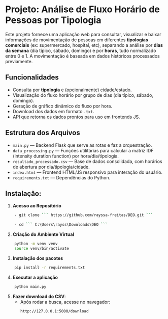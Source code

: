 # Projeto: Análise de Fluxo Horário de Pessoas por Tipologia

Este projeto fornece uma aplicação web para consultar, visualizar e baixar informações de movimentação de pessoas em diferentes **tipologias comerciais** (ex: supermercado, hospital, etc), separando a análise por **dias da semana** (dia típico, sábado, domingo) e por **horas**, tudo normalizado entre 0 e 1. A movimentação é baseada em dados históricos processados previamente.

## Funcionalidades

- Consulta por **tipologia** e (opcionalmente) cidade/estado.
- Visualização do fluxo horário por grupo de dias (dia típico, sábado, domingo).
- Geração de gráfico dinâmico do fluxo por hora.
- Download dos dados em formato `.txt`.
- API que retorna os dados prontos para uso em frontends JS.

## Estrutura dos Arquivos

- `main.py` — Backend Flask que serve as rotas e faz a orquestração.
- `data_processing.py` — Funções utilitárias para calcular a matriz IDF (intensity duration function) por hora/dia/tipologia.
- `resultado_processado.csv` — Base de dados consolidada, com horários de abertura por dia/tipologia/cidade.
- `index.html` — Frontend HTML/JS responsivo para interação do usuário.
- `requirements.txt` — Dependências do Python.

## Instalação:
1. **Acesso ao Repositório**
```sh
    - git clone ``` https://github.com/rayssa-freitas/DEO.git ```
    
    - cd ``` C:\Users\rayss\Downloads\DEO ```
```

2. **Criação do Ambiente Virtual**
```sh
    python -m venv venv
    source venv/bin/activate
```

3. **Instalação dos pacotes**
```sh
    pip install -r requirements.txt
```

4. **Executar a aplicação**
```sh
    python main.py
```

5. **Fazer download do CSV**:
   - Após rodar a busca, acesse no navegador:
     ```
     http://127.0.0.1:5000/download
     ```


 